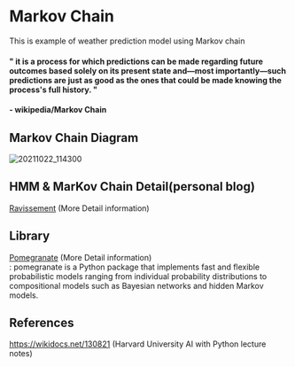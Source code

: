 # Markov Chain
This is example of weather prediction model using Markov chain
#### " it is a process for which predictions can be made regarding future outcomes based solely on its present state and—most importantly—such predictions are just as good as the ones that could be made knowing the process's full history. " 
#### - wikipedia/Markov Chain

## Markov Chain Diagram
![20211022_114300](https://user-images.githubusercontent.com/57596337/138393167-febfbac7-d887-4c1a-8f36-1761e03b9b75.png)


## HMM & MarKov Chain Detail(personal blog)
<a href="https://ravissement.tistory.com/247" target="_blank">Ravissement</a> (More Detail information)


## Library
<a href="https://pomegranate.readthedocs.io/en/latest/" target="_blank">Pomegranate</a> (More Detail information) <br>
 : pomegranate is a Python package that implements fast and flexible probabilistic models ranging from individual probability distributions to compositional models such as Bayesian networks and hidden Markov models.

## References 
https://wikidocs.net/130821 (Harvard University AI with Python 
lecture notes)

